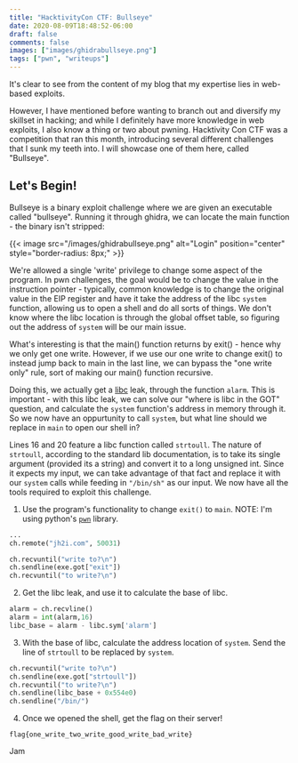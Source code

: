 ```yaml
---
title: "HacktivityCon CTF: Bullseye"
date: 2020-08-09T18:48:52-06:00
draft: false
comments: false
images: ["images/ghidrabullseye.png"]
tags: ["pwn", "writeups"]
---
```


It's clear to see from the content of my blog that my expertise lies in web-based exploits. 
<!--more-->
However, I have mentioned before wanting to branch out and diversify my skillset in hacking; and while I definitely have more knowledge in web exploits, I also know a thing or two about pwning. Hacktivity Con CTF was a competition that ran this month, introducing several different challenges that I sunk my teeth into. I will showcase one of them here, called "Bullseye".

## Let's Begin!

Bullseye is a binary exploit challenge where we are given an executable called "bullseye". Running it through ghidra, we can locate the main function - the binary isn't stripped:

{{< image src="/images/ghidrabullseye.png" alt="Login" position="center" style="border-radius: 8px;" >}}

We're allowed a single 'write' privilege to change some aspect of the program. In pwn challenges, the goal would be to change the value in the instruction pointer - typically, common knowledge is to change the original value in the EIP register and have it take the address of the libc ``system`` function, allowing us to open a shell and do all sorts of things. We don't know where the libc location is through the global offset table, so figuring out the address of ``system`` will be our main issue. 

What's interesting is that the main() function returns by exit() - hence why we only get one write. However, if we use our one write to change exit() to instead jump back to main in the last line, we can bypass the "one write only" rule, sort of making our main() function recursive. 

Doing this, we actually get a [libc](https://www.gnu.org/software/libc/) leak, through the function ``alarm``. This is important - with this libc leak, we can solve our "where is libc in the GOT" question, and calculate the ``system`` function's address in memory through it.
So we now have an oppurtunity to call ``system``, but what line should we replace in ``main`` to open our shell in?

Lines 16 and 20 feature a libc function called ``strtoull``. The nature of ``strtoull``, according to the standard lib documentation, is to take its single argument (provided its a string) and convert it to a long unsigned int. Since it expects my input, we can take advantage of that fact and replace it with our ``system`` calls while feeding in ``"/bin/sh"`` as our input.
We now have all the tools required to exploit this challenge.

1. Use the program's functionality to change ``exit()`` to ``main``. NOTE: I'm using python's [``pwn``](http://docs.pwntools.com/en/stable/) library.

```python
...
ch.remote("jh2i.com", 50031)

ch.recvuntil("write to?\n")
ch.sendline(exe.got["exit"])
ch.recvuntil("to write?\n")
```

2. Get the libc leak, and use it to calculate the base of libc. 

```python
alarm = ch.recvline()
alarm = int(alarm,16)
libc_base = alarm - libc.sym['alarm']
```

3. With the base of libc, calculate the address location of ``system``. Send the line of ``strtoull`` to be replaced by ``system``.

```python
ch.recvuntil("write to?\n")
ch.sendline(exe.got["strtoull"])
ch.recvuntil("to write?\n")
ch.sendline(libc_base + 0x554e0)
ch.sendline("/bin/")
```

4. Once we opened the shell, get the flag on their server!

``flag{one_write_two_write_good_write_bad_write}``

Jam